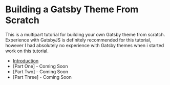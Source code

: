 # Building a Gatsby Theme From Scratch

This is a multipart tutorial for building your own Gatsby theme from scratch. Experience with GatsbyJS is definitely recommended for this tutorial, however I had absolutely no experience with Gatsby themes when i started work on this tutorial.

- [Introduction](https://billyjacoby.dev/intro-to-gatsby-themes)
- [Part One] - Coming Soon
- [Part Two] - Coming Soon
- [Part Three] - Coming Soon
